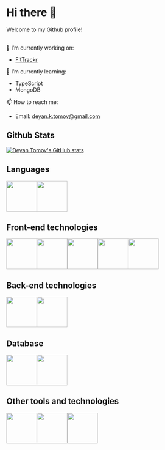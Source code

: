 # Hi there 👋
Welcome to my Github profile!<br /><br />

🔭 I’m currently working on:
* [FitTrackr](https://github.com/deyantomov/FitTrackr)<br />

🌱 I’m currently learning:
* TypeScript<br />
* MongoDB<br />

📫 How to reach me:
* Email: deyan.k.tomov@gmail.com<br />

## Github Stats
[![Deyan Tomov's GitHub stats](https://github-readme-stats.vercel.app/api?username=deyantomov)](https://github.com/deyantomov/github-readme-stats)

## Languages
<div style="display:flex;flex-direction:row;background:`rgb(255, 255, 255)`">
  <img src='https://cdn.jsdelivr.net/gh/devicons/devicon@latest/icons/javascript/javascript-original.svg' height="80" />
  <img src='https://cdn.jsdelivr.net/gh/devicons/devicon@latest/icons/typescript/typescript-original.svg' height="80" />
</div>

## Front-end technologies
<div style="display:flex;flex-direction:row;">
  <img src='https://cdn.jsdelivr.net/gh/devicons/devicon@latest/icons/html5/html5-original.svg' height="80" />
  <img src='https://cdn.jsdelivr.net/gh/devicons/devicon@latest/icons/css3/css3-original.svg' height="80" />
  <img src='https://cdn.jsdelivr.net/gh/devicons/devicon@latest/icons/react/react-original.svg' height="80" />
  <img src='https://cdn.jsdelivr.net/gh/devicons/devicon@latest/icons/bootstrap/bootstrap-original.svg' height="80" />
  <img src='https://cdn.jsdelivr.net/gh/devicons/devicon@latest/icons/tailwindcss/tailwindcss-original.svg' height="80" />
</div>

## Back-end technologies
<div style="display:flex;flex-direction:row;">
  <img src='https://cdn.jsdelivr.net/gh/devicons/devicon@latest/icons/nodejs/nodejs-original.svg' height="80" />
  <img src='https://cdn.jsdelivr.net/gh/devicons/devicon@latest/icons/realm/realm-original.svg' height="80" />
</div>

## Database
<div style="display:flex;flex-direction:row;">
  <img src='https://cdn.jsdelivr.net/gh/devicons/devicon@latest/icons/mongodb/mongodb-original.svg' height="80" />
  <img src='https://cdn.jsdelivr.net/gh/devicons/devicon@latest/icons/firebase/firebase-original.svg' height="80" />
</div>

## Other tools and technologies
<div style="display:flex;flex-direction:row;">
  <img src='https://cdn.jsdelivr.net/gh/devicons/devicon@latest/icons/vscode/vscode-original.svg' height="80" />
  <img src='https://cdn.jsdelivr.net/gh/devicons/devicon@latest/icons/git/git-original.svg' height="80" />
  <img src='https://cdn.jsdelivr.net/gh/devicons/devicon@latest/icons/jest/jest-plain.svg' height="80" />
</div>

<!--
**deyantomov/deyantomov** is a ✨ _special_ ✨ repository because its `README.md` (this file) appears on your GitHub profile.

Here are some ideas to get you started:

- 🔭 I’m currently working on ...
- 🌱 I’m currently learning ...
- 👯 I’m looking to collaborate on ...
- 🤔 I’m looking for help with ...
- 💬 Ask me about ...
- 📫 How to reach me: ...
- 😄 Pronouns: ...
- ⚡ Fun fact: ...
-->
